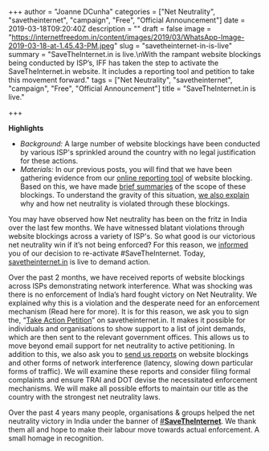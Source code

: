 +++
author = "Joanne DCunha"
categories = ["Net Neutrality", "savetheinternet", "campaign", "Free", "Official Announcement"]
date = 2019-03-18T09:20:40Z
description = ""
draft = false
image = "https://internetfreedom.in/content/images/2019/03/WhatsApp-Image-2019-03-18-at-1.45.43-PM.jpeg"
slug = "savetheinternet-in-is-live"
summary = "SaveTheInternet.in is live.\nWith the rampant website blockings being conducted by ISP’s, IFF has taken the step to  activate the SaveTheInternet.in website. It includes a reporting tool and petition to take this movement forward."
tags = ["Net Neutrality", "savetheinternet", "campaign", "Free", "Official Announcement"]
title = "SaveTheInternet.in is live."

+++


**Highlights**

* _Background:_ A large number of website blockings have been conducted by various ISP's sprinkled around the country with no legal justification for these actions.
* _Materials:_ In our previous posts, you will find that we have been gathering evidence from our [online reporting tool](https://docs.google.com/forms/d/e/1FAIpQLSfW1hG9msgaILOLk1EMEY3V3UDJIZlTJPRoxgkIO7pUzuZ2aA/viewform) of website blocking. Based on this, we have made [brief summaries](https://internetfreedom.in/more-than-100-people-report-violations-of-net-neutrality-all-over-india-we-need-enforcement-action/) of the scope of these blockings. To understand the gravity of this situation, [we also explain](https://internetfreedom.in/what-the-block-our-net-neutrality-rules-require-a-monitoring-and-enforcement-structure/) why and how net neutrality is violated through these blockings.

You may have observed how Net neutrality has been on the fritz in India over the last few months. We have witnessed blatant violations through website blockings across a variety of ISP's. So what good is our victorious net neutrality win if it’s not being enforced? For this reason, we [informed](https://internetfreedom.in/savetheinternet/) you of our decision to re-activate #SaveTheInternet. Today, [savetheinternet.in](https://savetheinternet.in/) is live to demand action.

Over the past 2 months, we have received reports of website blockings across ISPs demonstrating network interference. What was shocking was there is no enforcement of India’s hard fought victory on Net Neutrality. We explained why this is a violation and the desperate need for an enforcement mechanism (Read here for more). It is for this reason, we ask you to sign the, “[Take Action Petition](https://savetheinternet.in/petition/)” on savetheinternet.in.  It makes it possible for individuals and organisations to show support to a list of joint demands, which are then sent to the relevant government offices. This allows us to move beyond email support for net neutrality to active petitioning. In addition to this, we also ask you to [send us reports](https://savetheinternet.in/report/) on website blockings and other forms of network interference (latency, slowing down particular forms of traffic). We will examine these reports and consider filing formal complaints and ensure TRAI and DOT devise the necessitated enforcement mechanisms. We will make all possible efforts to maintain our title as the country with the strongest net neutrality laws.

Over the past 4 years many people, organisations & groups helped the net neutrality victory in India under the banner of [#**SaveTheInternet**](https://twitter.com/hashtag/SaveTheInternet?src=hash). We thank them all and hope to make their labour move towards actual enforcement. A small homage in recognition.

